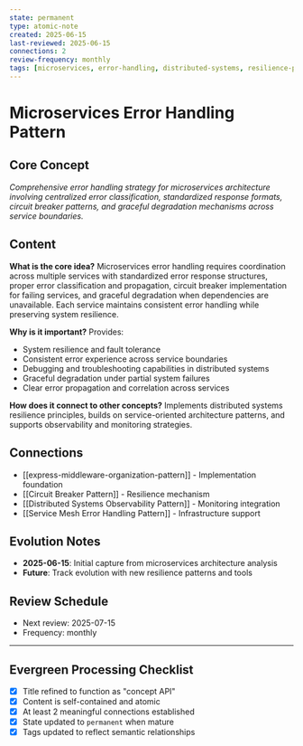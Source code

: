 ```yaml
---
state: permanent
type: atomic-note
created: 2025-06-15
last-reviewed: 2025-06-15
connections: 2
review-frequency: monthly
tags: [microservices, error-handling, distributed-systems, resilience-patterns]
---
```

# Microservices Error Handling Pattern

## Core Concept

*Comprehensive error handling strategy for microservices architecture involving centralized error classification, standardized response formats, circuit breaker patterns, and graceful degradation mechanisms across service boundaries.*

## Content

**What is the core idea?**
Microservices error handling requires coordination across multiple services with standardized error response structures, proper error classification and propagation, circuit breaker implementation for failing services, and graceful degradation when dependencies are unavailable. Each service maintains consistent error handling while preserving system resilience.

**Why is it important?**
Provides:
- System resilience and fault tolerance
- Consistent error experience across service boundaries
- Debugging and troubleshooting capabilities in distributed systems
- Graceful degradation under partial system failures
- Clear error propagation and correlation across services

**How does it connect to other concepts?**
Implements distributed systems resilience principles, builds on service-oriented architecture patterns, and supports observability and monitoring strategies.

## Connections

- [[express-middleware-organization-pattern]] - Implementation foundation
- [[Circuit Breaker Pattern]] - Resilience mechanism
- [[Distributed Systems Observability Pattern]] - Monitoring integration
- [[Service Mesh Error Handling Pattern]] - Infrastructure support

## Evolution Notes

- **2025-06-15**: Initial capture from microservices architecture analysis
- **Future**: Track evolution with new resilience patterns and tools

## Review Schedule

- Next review: 2025-07-15
- Frequency: monthly

---

## Evergreen Processing Checklist

- [x] Title refined to function as "concept API"
- [x] Content is self-contained and atomic
- [x] At least 2 meaningful connections established
- [x] State updated to `permanent` when mature
- [x] Tags updated to reflect semantic relationships
